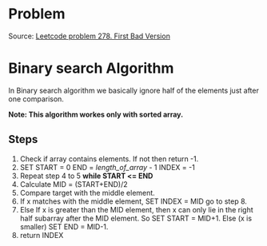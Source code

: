 # Problem
Source: [Leetcode problem 278. First Bad Version](https://leetcode.com/problems/first-bad-version/)

# Binary search Algorithm
In Binary search algorithm we basically ignore half of the elements just after one comparison.

**Note: This algorithm workes only with sorted array.**

## Steps
1. Check if array contains elements. 
   If not then return -1.
2. SET
   START = 0
   END = *length_of_array* - 1
   INDEX = -1
3. Repeat step 4 to 5 **while START <= END**
4. Calculate MID = (START+END)/2
5. Compare target with the middle element.
4. If x matches with the middle element, 
   SET INDEX = MID 
   go to step 8.
5. Else If x is greater than the MID element, then x
   can only lie in the right half subarray after the MID element.
   So SET START = MID+1.
   Else (x is smaller) SET END = MID-1.
6. return INDEX